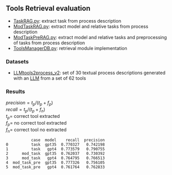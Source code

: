 ## Tools Retrieval evaluation
- [TaskRAG.py](TaskRAG.py): extract task from process description
- [ModTaskRAG.py](ModTaskRAG.py): extract model and relative tasks from process description
- [ModTaskPreRAG.py](ModTaskPreRAG.py): extract model and relative tasks and preprocessing of tasks from process description
- [ToolsManagerDB.py](ToolsManagerDB.py): retrieval module implementation

### Datasets
- [LLMtools2process_v2](eval_retrieval\LLMtools2process_v2\processes_tools.csv): set of 30 textual process descriptions generated with an [LLM](LLMtools2process_v2) from a set of 62 tools

### Results
$precision=t_{p}/(t_{p}+f_{p})$ \
$recall=t_{p}/(t_{p}+f_{n})$ \
$t_{p}=$ correct tool extracted \
$f_{p}=$ no correct tool extracted \
$f_{n}=$ correct tool no extracted

```
           case  model    recall  precision
0          task  gpt35  0.770327   0.742198
1          task   gpt4  0.773579   0.790755
2      mod_task  gpt35  0.762037   0.730392
3      mod_task   gpt4  0.764795   0.766513
4  mod_task_pre  gpt35  0.777326   0.756105
5  mod_task_pre   gpt4  0.761764   0.762833
```